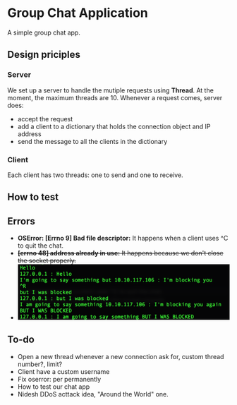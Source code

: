 # Group Chat Application

A simple group chat app.

## Design priciples
### Server
We set up a server to handle the mutiple requests using **Thread**. At the moment, the maximum threads are 10.
Whenever a request comes, server does:
- accept the request
- add a client to a dictionary that holds the connection object and IP address
- send the message to all the clients in the dictionary

### Client
Each client has two threads: one to send and one to receive.

## How to test

## Errors
- **OSError: [Errno 9] Bad file descriptor:** It happens when a client uses ^C to quit the chat.
- ~~**[errno 48] address already in use:** It happens because we don't close the socket properly.~~
- ![I was blocked](images/i_was_blocked.png)

## To-do
- Open a new thread whenever a new connection ask for, custom thread number?, limit?
- Client have a custom username
- Fix oserror: per permanently
- How to test our chat app
- Nidesh DDoS acttack idea, "Around the World" one.
